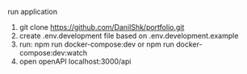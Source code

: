 run application

1. git clone https://github.com/DanilShk/portfolio.git
2. create .env.development file based on .env.development.example
3. run: npm run docker-compose:dev or npm run docker-compose:dev:watch
4. open openAPI localhost:3000/api
